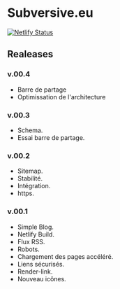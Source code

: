 # Subversive.eu

[![Netlify Status](https://api.netlify.com/api/v1/badges/d1079fea-189b-44b6-a191-d6e886f0f0ca/deploy-status)](https://app.netlify.com/sites/goofy-tesla-61455c/deploys)

## Realeases

### v.00.4

- Barre de partage
- Optimissation de l'architecture

### v.00.3

- Schema.
- Essai barre de partage.

### v.00.2

- Sitemap.
- Stabilité.
- Intégration.
- https.

### v.00.1

- Simple Blog.
- Netlify Build.
- Flux RSS.
- Robots.
- Chargement des pages accéléré.
- Liens sécurisés.
- Render-link.
- Nouveau icônes.
